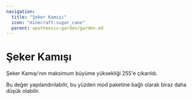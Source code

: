```yaml
---
navigation:
  title: "Şeker Kamışı"
  icon: "minecraft:sugar_cane"
  parent: apotheosis:garden/garden.md
---
```


# Şeker Kamışı

Şeker Kamışı'nın maksimum büyüme yüksekliği 255'e çıkarıldı.

Bu değer yapılandırılabilir, bu yüzden mod paketine bağlı olarak biraz daha düşük olabilir.

